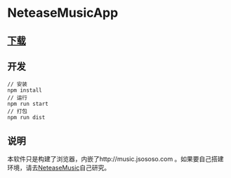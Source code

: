 # NeteaseMusicApp
## [下载](https://github.com/JohnnyZhang0628/NeteaseMusicApp/releases)

## 开发
```
// 安装
npm install
// 运行
npm run start
// 打包 
npm run dist
```

## 说明
本软件只是构建了浏览器，内嵌了http://music.jsososo.com 。如果要自己搭建环境，请去[NeteaseMusic](https://github.com/jsososo/NeteaseMusic)自己研究。